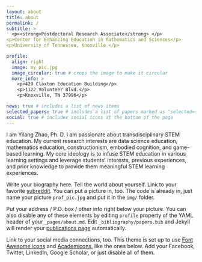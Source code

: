 ```yaml
---
layout: about
title: about
permalink: /
subtitle: >
  <p><strong>Postdoctoral Research Associate</strong> </p>
<p>Center for Enhancing Education in Mathematics and Sciences</p>
<p>University of Tennessee, Knoxville </p>

profile:
  align: right
  image: my_pic.jpg
  image_circular: true # crops the image to make it circular
  more_info: >
    <p>429 Claxton Education Building</p>
    <p>1122 Volunteer Blvd.</p>
    <p>Knoxville, TN 37996</p>

news: true # includes a list of news items
selected_papers: true # includes a list of papers marked as "selected={true}"
social: true # includes social icons at the bottom of the page
---
```

I am Yilang Zhao, Ph. D. I am passionate about transdisciplinary STEM education. My current research interests are data science education, mathematics education, constructionism, embodied cognition, and game-based learning. My core ideology is to infuse STEM education in various learning settings and leverage students' interests, previous experiences, and prior knowledge to provide them meaningful STEM learning experiences.

Write your biography here. Tell the world about yourself. Link to your favorite [subreddit](http://reddit.com). You can put a picture in, too. The code is already in, just name your picture `prof_pic.jpg` and put it in the `img/` folder.

Put your address / P.O. box / other info right below your picture. You can also disable any of these elements by editing `profile` property of the YAML header of your `_pages/about.md`. Edit `_bibliography/papers.bib` and Jekyll will render your [publications page](/al-folio/publications/) automatically.

Link to your social media connections, too. This theme is set up to use [Font Awesome icons](https://fontawesome.com/) and [Academicons](https://jpswalsh.github.io/academicons/), like the ones below. Add your Facebook, Twitter, LinkedIn, Google Scholar, or just disable all of them.
